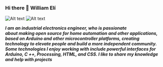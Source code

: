 ### Hi there 👋 William Elí
 
 <head>
    <meta charset="utf-8">
 
 
  ![Alt text]( https://raw.githubusercontent.com/ramun9533/Pagina-de-Presentacion/main/5.png) ![Alt text]( https://raw.githubusercontent.com/ramun9533/Pagina-de-Presentacion/main/2.png)
 
 
 </head>

 
   <section>
 
   ***I am an industrial electronics engineer, who is passionate  
    about making open source for home automation and other
    applications, based on Arduino and other microcontroller 
    platforms, creating technology to elevate people and build 
    a more independent community. Some technologies I enjoy 
    working with include powerful interfaces for Arduino, C ++, 
    Processing, HTML, and CSS. I like to share my knowledge and 
    help with projects***



</section>


 
